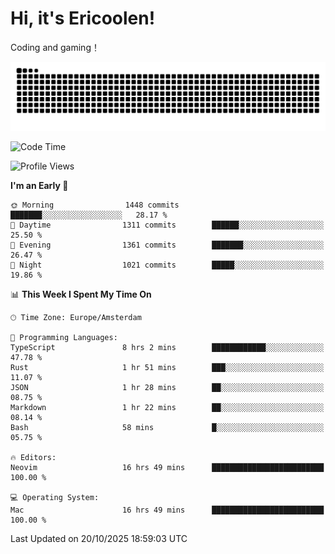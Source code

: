 # Hi, it's Ericoolen!
Coding and gaming！

<picture>
  <source media="(prefers-color-scheme: dark)" srcset="https://raw.githubusercontent.com/Eric-Song-Nop/Eric-Song-Nop/output/github-contribution-grid-snake-dark.svg">
  <source media="(prefers-color-scheme: light)" srcset="https://raw.githubusercontent.com/Eric-Song-Nop/Eric-Song-Nop/output/github-contribution-grid-snake.svg">
  <img alt="github contribution grid snake animation" src="https://raw.githubusercontent.com/Eric-Song-Nop/Eric-Song-Nop/output/github-contribution-grid-snake.svg">
</picture>

<!--START_SECTION:waka-->
![Code Time](http://img.shields.io/badge/Code%20Time-1%2C965%20hrs%2017%20mins-blue)

![Profile Views](http://img.shields.io/badge/Profile%20Views-0-blue)

**I'm an Early 🐤** 

```text
🌞 Morning                1448 commits        ███████░░░░░░░░░░░░░░░░░░   28.17 % 
🌆 Daytime                1311 commits        ██████░░░░░░░░░░░░░░░░░░░   25.50 % 
🌃 Evening                1361 commits        ███████░░░░░░░░░░░░░░░░░░   26.47 % 
🌙 Night                  1021 commits        █████░░░░░░░░░░░░░░░░░░░░   19.86 % 
```


📊 **This Week I Spent My Time On** 

```text
🕑︎ Time Zone: Europe/Amsterdam

💬 Programming Languages: 
TypeScript               8 hrs 2 mins        ████████████░░░░░░░░░░░░░   47.78 % 
Rust                     1 hr 51 mins        ███░░░░░░░░░░░░░░░░░░░░░░   11.07 % 
JSON                     1 hr 28 mins        ██░░░░░░░░░░░░░░░░░░░░░░░   08.75 % 
Markdown                 1 hr 22 mins        ██░░░░░░░░░░░░░░░░░░░░░░░   08.14 % 
Bash                     58 mins             █░░░░░░░░░░░░░░░░░░░░░░░░   05.75 % 

🔥 Editors: 
Neovim                   16 hrs 49 mins      █████████████████████████   100.00 % 

💻 Operating System: 
Mac                      16 hrs 49 mins      █████████████████████████   100.00 % 
```


 Last Updated on 20/10/2025 18:59:03 UTC
<!--END_SECTION:waka-->
